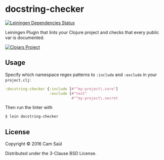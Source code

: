 # docstring-checker

[![Leiningen Dependencies Status](https://jarkeeper.com/camsaul/lein-docstring-checker/status.png)](https://jarkeeper.com/camsaul/lein-docstring-checker)

Leiningen Plugin that lints your Clojure project and checks that every public var is documented.

[![Clojars Project](https://img.shields.io/clojars/v/docstring-checker.svg)](https://clojars.org/docstring-checker)

## Usage

Specify which namespace regex patterns to `:include` and `:exclude` in your `project.clj`:

```clojure
:docstring-checker {:include [#"^my-project\.core"]
                    :exclude [#"test"
                              #"^my-project\.secret
```

Then run the linter with

```bash
$ lein docstring-checker
```

## License

Copyright © 2016 Cam Saül

Distributed under the 3-Clause BSD License.
